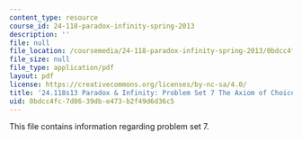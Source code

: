 ```yaml
---
content_type: resource
course_id: 24-118-paradox-infinity-spring-2013
description: ''
file: null
file_location: /coursemedia/24-118-paradox-infinity-spring-2013/0bdcc4fc7d8639dbe473b2f49d6d36c5_MIT24_118S13_ProbSet7.pdf
file_size: null
file_type: application/pdf
layout: pdf
license: https://creativecommons.org/licenses/by-nc-sa/4.0/
title: '24.118s13 Paradox & Infinity: Problem Set 7 The Axiom of Choice'
uid: 0bdcc4fc-7d86-39db-e473-b2f49d6d36c5
---
```

This file contains information regarding problem set 7.
